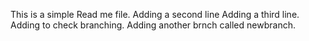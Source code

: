  This is a simple Read me file.
 Adding a second line
 Adding a third line.
 Adding to check branching.
 Adding another brnch called newbranch.